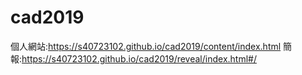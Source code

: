 # cad2019
個人網站:https://s40723102.github.io/cad2019/content/index.html
簡報:https://s40723102.github.io/cad2019/reveal/index.html#/
